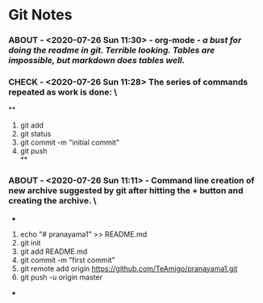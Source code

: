 # Git Notes

### ABOUT  - <2020-07-26 Sun 11:30> - org-mode - *a bust for doing the readme in git. Terrible  looking. Tables are impossible,   but markdown does tables well.*

### CHECK  - <2020-07-26 Sun 11:28> The series of commands repeated as work is done: \
**
1. git add  
2. git status  
3. git commit -m "initial commit"  
4. git push  
**

### ABOUT  - <2020-07-26 Sun 11:11> - Command line creation of new archive suggested by git after hitting the + button and creating the archive. \
*
1. echo "# pranayama1" >> README.md  
2. git init  
3. git add README.md  
4. git commit -m "first commit"  
5. git remote add origin https://github.com/TeAmigo/pranayama1.git  
6. git push -u origin master  
*



